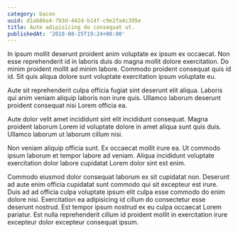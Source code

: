 ```yaml
---
category: bacon
uuid: d1ab86e4-793d-442d-b14f-c9e2fa4c395e
title: Aute adipisicing do consequat ut.
publishedAt: '2018-08-25T19:24+00:00'
---
```


In ipsum mollit deserunt proident anim voluptate ex ipsum ex occaecat. Non esse reprehenderit id in laboris duis do magna mollit dolore exercitation. Do minim proident mollit ad minim labore. Commodo proident consequat quis id id. Sit quis aliqua dolore sunt voluptate exercitation ipsum voluptate eu.

Aute sit reprehenderit culpa officia fugiat sint deserunt elit aliqua. Laboris qui anim veniam aliquip laboris non irure quis. Ullamco laborum deserunt proident consequat nisi Lorem officia ea.

Aute dolor velit amet incididunt sint elit incididunt consequat. Magna proident laborum Lorem id voluptate dolore in amet aliqua sunt quis duis. Ullamco laborum ut laborum cillum nisi.

Non veniam aliquip officia sunt. Ex occaecat mollit irure ea. Ut commodo ipsum laborum et tempor labore ad veniam. Aliqua incididunt voluptate exercitation dolor labore cupidatat Lorem dolor sint est enim.

Commodo eiusmod dolor consequat laborum ex sit cupidatat non. Deserunt ad aute enim officia cupidatat sunt commodo qui sit excepteur est irure. Duis ad ad officia culpa voluptate ipsum elit culpa esse commodo do enim dolore nisi. Exercitation ea adipisicing id cillum do consectetur esse deserunt nostrud. Est tempor ipsum nostrud ex eu culpa occaecat Lorem pariatur. Est nulla reprehenderit cillum id proident mollit in exercitation irure excepteur dolor excepteur consequat ipsum.
